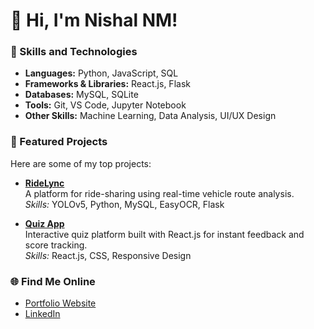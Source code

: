# 👋 Hi, I'm Nishal NM!

### 🚀 Skills and Technologies
- **Languages:** Python, JavaScript, SQL  
- **Frameworks & Libraries:** React.js, Flask  
- **Databases:** MySQL, SQLite  
- **Tools:** Git, VS Code, Jupyter Notebook  
- **Other Skills:** Machine Learning, Data Analysis, UI/UX Design  

### 📂 Featured Projects
Here are some of my top projects:
- **[RideLync](https://github.com/nishalnm/ridelync)**  
  A platform for ride-sharing using real-time vehicle route analysis.  
  _Skills:_ YOLOv5, Python, MySQL, EasyOCR, Flask  

- **[Quiz App](https://github.com/nishalnm/quiz-app)**  
  Interactive quiz platform built with React.js for instant feedback and score tracking.  
  _Skills:_ React.js, CSS, Responsive Design  

### 🌐 Find Me Online
- [Portfolio Website](https://your-portfolio-link.com)
- [LinkedIn](https://linkedin.com/in/nishal-nm)
